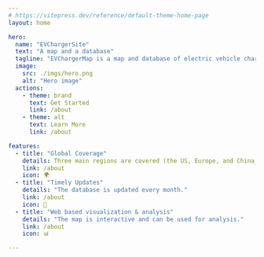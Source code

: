 ```yaml
---
# https://vitepress.dev/reference/default-theme-home-page
layout: home

hero:
  name: "EVChargerSite"
  text: "A map and a database"
  tagline: "EVChargerMap is a map and database of electric vehicle charging stations from all around the world."
  image: 
    src: ./imgs/hero.png
    alt: "Hero image"
  actions:
    - theme: brand
      text: Get Started
      link: /about
    - theme: alt
      text: Learn More
      link: /about

features:
  - title: "Global Coverage"
    details: Three main regions are covered (the US, Europe, and China_.
    link: /about
    icon: 🌍
  - title: "Timely Updates"
    details: "The database is updated every month."
    link: /about
    icon: 🔄
  - title: "Web based visualization & analysis"
    details: "The map is interactive and can be used for analysis."
    link: /about
    icon: 📊

---
```



